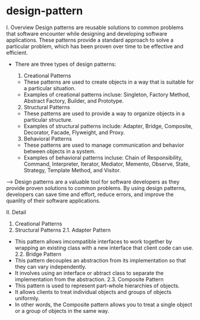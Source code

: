 # design-pattern
I. Overview
  Design patterns are reusable solutions to common problems that software encounter while designing and developing software applications.
  These patterns provide a standard approach to solve a particular problem, which has been proven over time to be effective and efficient.
  
- There are three types of design patterns:
  1. Creational Patterns
    - These patterns are used to create objects in a way that is suitable for a particular situation.
    - Examples of creational patterns incluse: Singleton, Factory Method, Abstract Factory, Builder, and Prototype.
    
  2. Structural Patterns
    - These patterns are used to provide a way to organize objects in a particular structure.
    - Examples of structural patterns include: Adapter, Bridge, Composite, Decorator, Facade, Flyweight, and Proxy.
  
  3. Behavioral Patterns
    - These patterns are used to manage communication and behavior between objects in a system.
    - Examples of behavioral patterns incluse: Chain of Responsibility, Command, Interpreter, Iterator, Mediator, Memento, Observe, State, Strategy, Template Method, and Visitor.

--> Design patterns are a valuable tool for software developers as they provide proven solutions to common problems. By using design patterns, developers can save time and effort, reduce errors, and improve the quanlity of their software applications.

II. Detail
1. Creational Patterns
2. Structural Patterns
2.1. Adapter Pattern
  - This pattern allows imcompatible interfaces to work together by wrapping an existing class with a new interface that client code can use.
2.2. Bridge Pattern
  - This pattern decouples an abstraction from its implementation so that they can vary independently.
  - It involves using an interface or abtract class to separate the implementation from the abstraction.
2.3. Composite Pattern
  - This pattern is used to represent part-whole hierarchies of objects.
  - It allows clients to treat individual objects and groups of objects uniformly.
  - In other words, the Composite pattern allows you to treat a single object or a group of objects in the same way.
  

